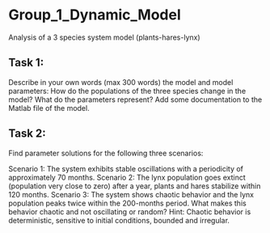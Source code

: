 # Group_1_Dynamic_Model
Analysis of a 3 species system model (plants-hares-lynx) 

## Task 1: 
Describe in your own words (max 300 words) the model and model parameters: How do the populations of the three species change in the model? What do the parameters represent? Add some documentation to the Matlab file of the model.


## Task 2: 
Find parameter solutions for the following three scenarios:

Scenario 1: The system exhibits stable oscillations with a periodicity of approximately 70 months.
Scenario 2: The lynx population goes extinct (population very close to zero) after a year, plants and hares stabilize within 120 months.
Scenario 3: The system shows chaotic behavior and the lynx population peaks twice within the 200-months period. What makes this behavior chaotic and not oscillating or random? Hint: Chaotic behavior is deterministic, sensitive to initial conditions, bounded and irregular.
